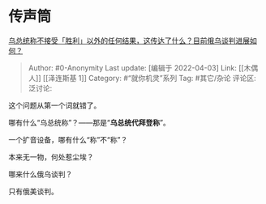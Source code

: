 # 传声筒
[乌总统称不接受「胜利」以外的任何结果，这传达了什么？目前俄乌谈判进展如何？](https://www.zhihu.com/question/525661995/answer/2421729952)

> Author: #0-Anonymity
> Last update: [编辑于 2022-04-03]
> Link: [[木偶人]] [[泽连斯基 1]]
> Category: #“就你机灵”系列
> Tag: #其它/杂论
> 评论区:
> 泛讨论:

这个问题从第一个词就错了。

哪有什么“乌总统称”？——那是“**乌总统代拜登称**”。

一个扩音设备，哪有什么“称”不“称”？

本来无一物，何处惹尘埃？

哪来什么俄乌谈判？

只有俄美谈判。
